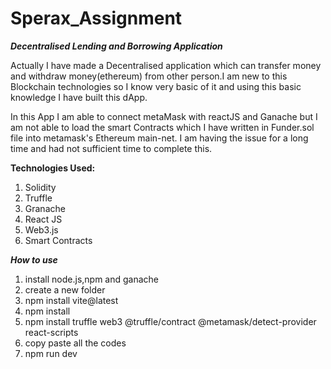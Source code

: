 # Sperax_Assignment

***Decentralised Lending and Borrowing Application***

Actually I have made a Decentralised application which can transfer money and withdraw money(ethereum) from other person.I am new to this Blockchain technologies so I know very basic of it and using this basic knowledge I have built this dApp.

In this App I am able to connect metaMask with reactJS and Ganache but I am not able to load the smart Contracts which I have written in Funder.sol file into metamask's Ethereum main-net.
I am having the issue for a long time and had not sufficient time to complete this.

**Technologies Used:**

1. Solidity
2. Truffle
3. Granache
4. React JS
5. Web3.js
6. Smart Contracts

**_How to use_**

1. install node.js,npm and ganache
2. create a new folder
3. npm install vite@latest
4. npm install
5. npm install truffle web3 @truffle/contract @metamask/detect-provider react-scripts
6. copy paste all the codes
7. npm run dev
